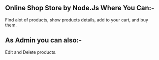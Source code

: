 

## Online Shop Store by Node.Js Where You Can:-
Find alot of products, show products details,
add to your cart, and buy them.
## As Admin you can also:-
Edit and Delete products.